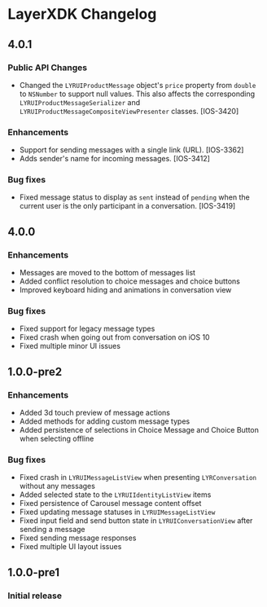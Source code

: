 # LayerXDK Changelog

## 4.0.1

### Public API Changes

* Changed the `LYRUIProductMessage` object's `price` property from `double` to `NSNumber` to support null values. This also affects the corresponding `LYRUIProductMessageSerializer` and `LYRUIProductMessageCompositeViewPresenter` classes. [IOS-3420]

### Enhancements

* Support for sending messages with a single link (URL). [IOS-3362]
* Adds sender's name for incoming messages. [IOS-3412]

### Bug fixes

* Fixed message status to display as `sent` instead of `pending` when the current user is the only participant in a conversation. [IOS-3419]

## 4.0.0

### Enhancements

* Messages are moved to the bottom of messages list
* Added conflict resolution to choice messages and choice buttons
* Improved keyboard hiding and animations in conversation view

### Bug fixes

* Fixed support for legacy message types
* Fixed crash when going out from conversation on iOS 10
* Fixed multiple minor UI issues

## 1.0.0-pre2

### Enhancements

* Added 3d touch preview of message actions
* Added methods for adding custom message types
* Added persistence of selections in Choice Message and Choice Button when selecting offline

### Bug fixes

* Fixed crash in `LYRUIMessageListView` when presenting `LYRConversation` without any messages
* Added selected state to the `LYRUIIdentityListView` items
* Fixed persistence of Carousel message content offset
* Fixed updating message statuses in `LYRUIMessageListView`
* Fixed input field and send button state in `LYRUIConversationView` after sending a message
* Fixed sending message responses
* Fixed multiple UI layout issues

## 1.0.0-pre1

### Initial release
